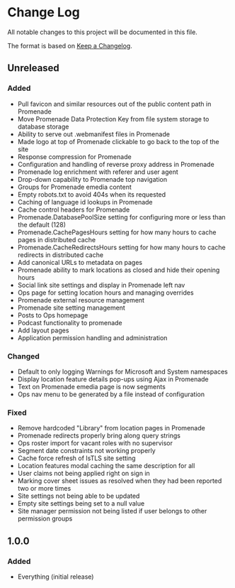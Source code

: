 # Change Log
All notable changes to this project will be documented in this file.

The format is based on [Keep a Changelog](http://keepachangelog.com/).

## Unreleased
### Added
- Pull favicon and similar resources out of the public content path in Promenade
- Move Promenade Data Protection Key from file system storage to database storage
- Ability to serve out .webmanifest files in Promenade
- Made logo at top of Promenade clickable to go back to the top of the site
- Response compression for Promenade
- Configuration and handling of reverse proxy address in Promenade
- Promenade log enrichment with referer and user agent
- Drop-down capability to Promenade top navigation
- Groups for Promenade emedia content
- Empty robots.txt to avoid 404s when its requested
- Caching of language id lookups in Promenade
- Cache control headers for Promenade
- Promenade.DatabasePoolSize setting for configuring more or less than the default (128)
- Promenade.CachePagesHours setting for how many hours to cache pages in distributed cache
- Promenade.CacheRedirectsHours setting for how many hours to cache redirects in distributed cache
- Add canonical URLs to metadata on pages
- Promenade ability to mark locations as closed and hide their opening hours
- Social link site settings and display in Promenade left nav
- Ops page for setting location hours and managing overrides
- Promenade external resource management
- Promenade site setting management
- Posts to Ops homepage
- Podcast functionality to promenade
- Add layout pages
- Application permission handling and administration

### Changed
- Default to only logging Warnings for Microsoft and System namespaces
- Display location feature details pop-ups using Ajax in Promenade
- Text on Promenade emedia page is now segments
- Ops nav menu to be generated by a file instead of configuration

### Fixed
- Remove hardcoded "Library" from location pages in Promenade
- Promenade redirects properly bring along query strings
- Ops roster import for vacant roles with no supervisor
- Segment date constraints not working properly
- Cache force refresh of IsTLS site setting
- Location features modal caching the same description for all
- User claims not being applied right on sign in
- Marking cover sheet issues as resolved when they had been reported two or more times
- Site settings not being able to be updated
- Empty site settings being set to a null value
- Site manager permission not being listed if user belongs to other permission groups

## 1.0.0
### Added
- Everything (initial release)
